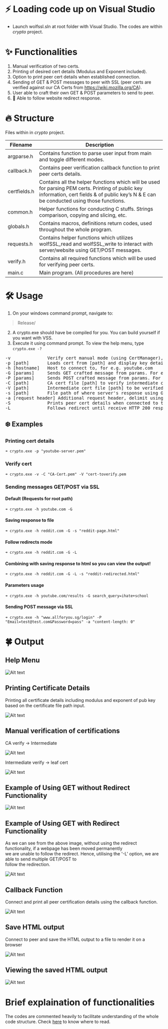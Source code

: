 # ⚡ Loading code up on Visual Studio
- Launch wolfssl.sln at root folder with Visual Studio. The codes are within *crypto* project.

# ✨ Functionalities
1. Manual verification of two certs. 
2. Printing of desired cert details (Modulus and Exponent included).
3. Option to print peer cert details when established connection.
4. Sending of GET & POST messages to peer with SSL (peer certs are verified against our CA Certs from https://wiki.mozilla.org/CA).
5. User able to craft their own GET & POST parameters to send to peer.
6. :star2: Able to follow website redirect response. 

# 🔥 Structure
Files within in *crypto* project.

| Filename | Description |
| --- | --- |
| argparse.h | Contains function to parse user input from main and toggle different modes. |
| callback.h | Contains peer verification callback function to print peer certs details. |
| certfields.h | Contains all the helper functions which will be used for parsing PEM certs. Printing of public key information, cert fields & of public key’s N & E can be conducted using those functions. |
| common.h | Helper functions for conducting C stuffs. Strings comparison, copying and slicing, etc. |
| globals.h | Contains macros, definitions return codes, used throughout the whole program. |
| requests.h | Contains helper functions which utilizes wolfSSL_read and wolfSSL_write to interact with server/website using GET/POST messages. |
| verify.h | Contains all required functions which will be used for verifying peer certs. 
| main.c | Main program. (All procedures are here)  |


# 🛠️ Usage
1. On your windows command prompt, navigate to:
> Release/
2. A crypto.exe should have be compiled for you. You can build yourself if you want with VSS.
3. Execute it using command prompt. To view the help menu, type `crypto.exe -?`
<pre>
-v              Verify cert manual mode (using CertManager), please specify -C and -V certs.
-p [path]       Loads cert from [path] and display key details (With M & E inclusive)
-h [hostname]   Host to connect to, for e.g. youtube.com
-G [params]     Sends GET crafted message from params. For example sch=sit&name=luliming. Concat with '&' symbol.
-P [params]     Sends POST crafted message from params. For example sch=sit&name=luliming. Concat with '&' symbol.
-C [path]       CA cert file [path] to verify intermediate cert.
-V [path]       Intermediate cert file [path] to be verified by CA cert specified.
-s [path]       File path of where server's response using GET/POST will be saved into.
-a [request header] Additional request header, delimit using '&' E.g. "Connection: close&Content-Length: 0"
-S 				Prints peer cert details when connected to them.
-L              Follows redirect until receive HTTP 200 response.
</pre>

## ❄️ Examples
### Printing cert details
`➜ crypto.exe -p "youtube-server.pem"`

### Verify cert
`➜ crypto.exe -v -C "CA-Cert.pem" -V "cert-toverify.pem`

### Sending messages GET/POST via SSL
#### Default (Requests for root path)
`➜ crypto.exe -h youtube.com -G` 

#### Saving response to file
`➜ crypto.exe -h reddit.com -G -s "reddit-page.html"`

#### Follow redirects mode
`➜ crypto.exe -h reddit.com -G -L`

#### Combining with saving response to html so you can view the output!
`➜ crypto.exe -h reddit.com -G -L -s "reddit-redirected.html"`

#### Parameters usage
`➜ crypto.exe -h youtube.com/results -G search_query=ihate+school`

#### Sending POST message via SSL
`➜ crypto.exe -h "www.allforyou.sg/login" -P "Email=test@test.com&Password=pass" -a "content-length: 0"`


# 🍀 Output
## Help Menu
![Alt text](Screenshots/Help%20Menu.png?raw=true "Title")

## Printing Certificate Details
Printing all certificate details including modulus and exponent of pub key based on the certificate file path input.

![Alt text](Screenshots/Printint%20Cert%20Details.png?raw=true "Title")

## Manual verification of certifications
CA verify -> Intermediate

![Alt text](Screenshots/CA%20verify.png?raw=true "Title")

Intermediate verify -> leaf cert

![Alt text](Screenshots/Intermediate%20verify.png?raw=true "Title")

## Example of Using GET without Redirect Functionality
![Alt text](Screenshots/GET%20without%20Redirect.png?raw=true "Title")

## Example of Using GET with Redirect Functionality
As we can see from the above image, without using the redirect functionality, if a webpage has been moved permanently <br/>
we are unable to follow the redirect. Hence, utilising the '-L' option, we are able to send multiple GET/POST to <br/>
follow the redirection. <br/>

![Alt text](Screenshots/With%20redirect.png?raw=true "Title")

## Callback Function
Connect and print all peer certification details using the callback function.

![Alt text](Screenshots/callback%20function.png?raw=true "Title")

## Save HTML output
Connect to peer and save the HTML output to a file to render it on a browser

![Alt text](Screenshots/save%20html%20output.png?raw=true "Title")

## Viewing the saved HTML output
![Alt text](Screenshots/open%20page.png?raw=true "Title")

# Brief explaination of functionalities
The codes are commented heavily to facilitate understanding of the whole code structure. Check [here](#structure) to know where to read. 

